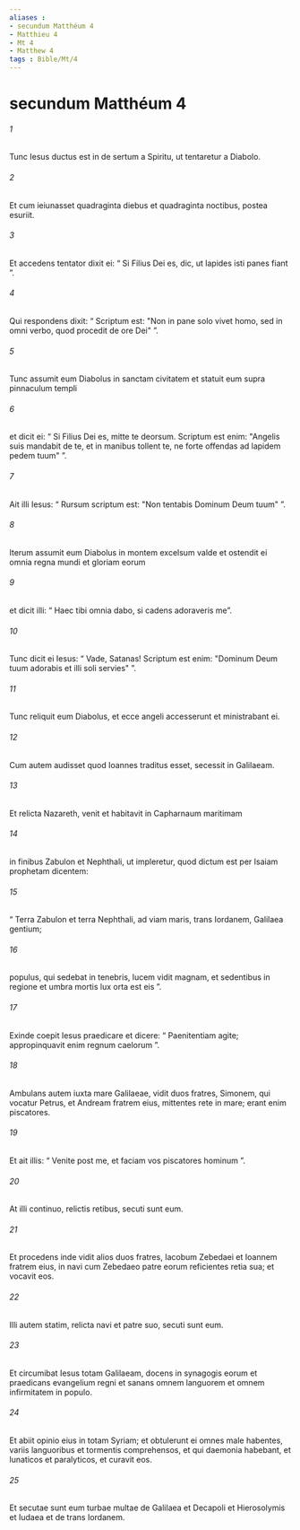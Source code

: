 ```yaml
---
aliases : 
- secundum Matthéum 4
- Matthieu 4
- Mt 4
- Matthew 4
tags : Bible/Mt/4
---
```


# secundum Matthéum 4

###### 1
Tunc Iesus ductus est in de sertum a Spiritu, ut tentaretur a Diabolo. 
###### 2
Et cum ieiunasset quadraginta diebus et quadraginta noctibus, postea esuriit. 
###### 3
Et accedens tentator dixit ei: “ Si Filius Dei es, dic, ut lapides isti panes fiant ”. 
###### 4
Qui respondens dixit: “ Scriptum est: "Non in pane solo vivet homo, sed in omni verbo, quod procedit de ore Dei" ”.
###### 5
Tunc assumit eum Diabolus in sanctam civitatem et statuit eum supra pinnaculum templi 
###### 6
et dicit ei: “ Si Filius Dei es, mitte te deorsum. Scriptum est enim: "Angelis suis mandabit de te, et in manibus tollent te, ne forte offendas ad lapidem pedem tuum" ”.
###### 7
Ait illi Iesus: “ Rursum scriptum est: "Non tentabis Dominum Deum tuum" ”.
###### 8
Iterum assumit eum Diabolus in montem excelsum valde et ostendit ei omnia regna mundi et gloriam eorum 
###### 9
et dicit illi: “ Haec tibi omnia dabo, si cadens adoraveris me”. 
###### 10
Tunc dicit ei Iesus: “ Vade, Satanas! Scriptum est enim: "Dominum Deum tuum adorabis et illi soli servies" ”.
###### 11
Tunc reliquit eum Diabolus, et ecce angeli accesserunt et ministrabant ei.
###### 12
Cum autem audisset quod Ioannes traditus esset, secessit in Galilaeam. 
###### 13
Et relicta Nazareth, venit et habitavit in Capharnaum maritimam 
###### 14
in finibus Zabulon et Nephthali, ut impleretur, quod dictum est per Isaiam prophetam dicentem:
###### 15
“ Terra Zabulon et terra Nephthali, ad viam maris, trans Iordanem, Galilaea gentium;
###### 16
populus, qui sedebat in tenebris, lucem vidit magnam, et sedentibus in regione et umbra mortis lux orta est eis ”.
###### 17
Exinde coepit Iesus praedicare et dicere: “ Paenitentiam agite; appropinquavit enim regnum caelorum ”.
###### 18
Ambulans autem iuxta mare Galilaeae, vidit duos fratres, Simonem, qui vocatur Petrus, et Andream fratrem eius, mittentes rete in mare; erant enim piscatores. 
###### 19
Et ait illis: “ Venite post me, et faciam vos piscatores hominum ”. 
###### 20
At illi continuo, relictis retibus, secuti sunt eum.
###### 21
Et procedens inde vidit alios duos fratres, Iacobum Zebedaei et Ioannem fratrem eius, in navi cum Zebedaeo patre eorum reficientes retia sua; et vocavit eos. 
###### 22
Illi autem statim, relicta navi et patre suo, secuti sunt eum.
###### 23
Et circumibat Iesus totam Galilaeam, docens in synagogis eorum et praedicans evangelium regni et sanans omnem languorem et omnem infirmitatem in populo. 
###### 24
Et abiit opinio eius in totam Syriam; et obtulerunt ei omnes male habentes, variis languoribus et tormentis comprehensos, et qui daemonia habebant, et lunaticos et paralyticos, et curavit eos. 
###### 25
Et secutae sunt eum turbae multae de Galilaea et Decapoli et Hierosolymis et Iudaea et de trans Iordanem.
